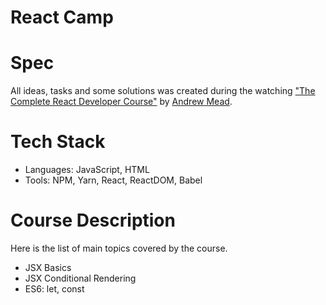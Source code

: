 # React Camp

# Spec
All ideas, tasks and some solutions was created during the watching ["The Complete React Developer Course"](https://ibm-learning.udemy.com/course-dashboard-redirect/?course_id=1286908) by [Andrew Mead](https://mead.io).

# Tech Stack
 - Languages: JavaScript, HTML
 - Tools: NPM, Yarn, React, ReactDOM, Babel

# Course Description
Here is the list of main topics covered by the course.
- JSX Basics
- JSX Conditional Rendering
- ES6: let, const
